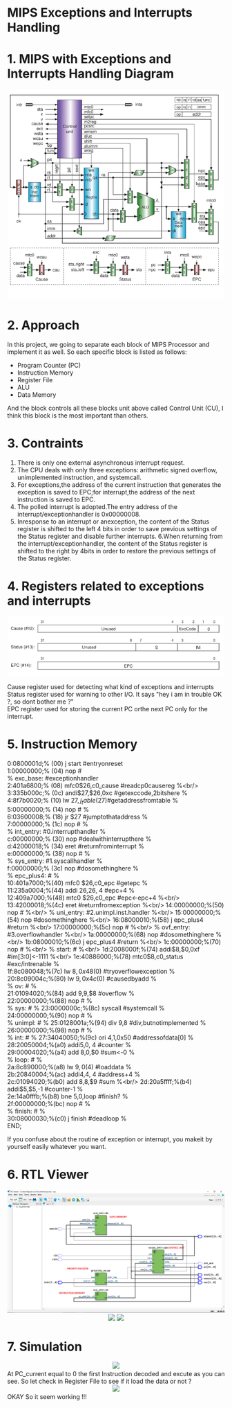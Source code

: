 # MIPS Exceptions and Interrupts Handling
# 1. MIPS with Exceptions and Interrupts Handling  Diagram

<div align="center">
<img src="/image/cpu_circuit.png">
</div>

# 2. Approach <br/>
In this project, we going to separate each block of MIPS Processor and implement it as well. So each specific block is listed as follows: <br/>
* Program Counter (PC)<br/>
* Instruction Memory <br/>
* Register File <br/>
* ALU <br/>
* Data Memory <br/>

And the block controls all these blocks unit above called Control Unit (CU), I think this block is the most important than others.

  # 3. Contraints <br/>
 1. There is only one external asynchronous interrupt request.
 2. The CPU deals with only three exceptions: arithmetic signed overflow, unimplemented instruction, and systemcall.
 3. For exceptions,the address of the current instruction that generates the exception is saved to EPC;for
 interrupt,the address of the next instruction is saved to EPC.
 4. The polled interrupt is adopted.The entry address of the interrupt/exceptionhandler is 0x00000008.
 5. Inresponse to an interrupt or anexception, the content of the Status register is shifted to the left 4 bits in order to save previous settings of the Status register and disable further interrupts.
 6.When returning from the interrupt/exceptionhandler, the content of the Status register is shifted to the right by 4bits in order to restore the previous settings of the Status register.

# 4. Registers related to exceptions and interrupts
<div align="center">
<img src="/image/registers.png">
</div>

Cause register used for detecting what kind of exceptions and interrupts<br/>
Status register used for warning to other I/O. It says "hey i am in trouble OK ?, so dont bother me ?"<br/>
EPC register used for storing the current PC orthe next PC only for the interrupt.<br/>
# 5. Instruction Memory 
 0:0800001d;% (00) j start #entryonreset <br/>
 1:00000000;% (04) nop # <br/>
 % exc_base: #exceptionhandler <br/>
 2:401a6800;% (08) mfc0$26,c0_cause #readcp0causereg %<br/>
 3:335b000c;% (0c) andi$27,$26,0xc #getexccode,2bitshere %<br/>
 4:8f7b0020;% (10) lw $27,j_table($27)#getaddressfromtable %<br/>
 5:00000000;% (14) nop # %<br/>
 6:03600008;% (18) jr $27 #jumptothataddress %<br/>
 7:00000000;% (1c) nop # %<br/>
 % int_entry: #0.interrupthandler %<br/>
 c:00000000;% (30) nop #dealwithinterrupthere %<br/>
 d:42000018;% (34) eret #returnfrominterrupt %<br/>
 e:00000000;% (38) nop # %<br/>
 % sys_entry: #1.syscallhandler %<br/>
 f:00000000;% (3c) nop #dosomethinghere %<br/>
 % epc_plus4: # %<br/>
 10:401a7000;%(40) mfc0 $26,c0_epc #getepc %<br/>
 11:235a0004;%(44) addi $26,$26, 4 #epc+4 %<br/>
 12:409a7000;%(48) mtc0 $26,c0_epc #epc<-epc+4 %<br/>
 13:42000018;%(4c) eret #returnfromexception %<br/>
 14:00000000;%(50) nop # %<br/>
 % uni_entry: #2.unimpl.inst.handler %<br/>
 15:00000000;%(54) nop #dosomethinghere %<br/>
 16:08000010;%(58) j epc_plus4 #return %<br/>
 17:00000000;%(5c) nop # %<br/>
  % ovf_entry: #3.overflowhandler %<br/>
 1a:00000000;%(68) nop #dosomethinghere %<br/>
 1b:08000010;%(6c) j epc_plus4 #return %<br/>
 1c:00000000;%(70) nop # %<br/>
 % start: # %<br/>
 1d:2008000f;%(74) addi$8,$0,0xf #im[3:0]<-1111 %<br/>
 1e:40886000;%(78) mtc0$8,c0_status #exc/intrenable %<br/>
 1f:8c080048;%(7c) lw $8,0x48($0) #tryoverflowexception %<br/>
 20:8c09004c;%(80) lw $9,0x4c($0) #causedbyadd %<br/>
 % ov: # %<br/>
 21:01094020;%(84) add $9,$9,$8 #overflow %<br/>
 22:00000000;%(88) nop # %<br/>
 % sys: # %
 23:0000000c;%(8c) syscall #systemcall %<br/>
 24:00000000;%(90) nop # %<br/>
 % unimpl: # %
 25:0128001a;%(94) div $9,$8 #div,butnotimplemented %<br/>
 26:00000000;%(98) nop # %<br/>
 % int: # %
 27:34040050;%(9c) ori $4,$1,0x50 #addressofdata[0] %<br/>
 28:20050004;%(a0) addi$5,$0, 4 #counter %<br/>
 29:00004020;%(a4) add $8,$0,$0 #sum<-0 %<br/>
 % loop: # %<br/>
 2a:8c890000;%(a8) lw $9,0($4) #loaddata %<br/>
 2b:20840004;%(ac) addi$4,$4, 4 #address+4 %<br/>
 2c:01094020;%(b0) add $8,$8,$9 #sum %<br/>
 2d:20a5ffff;%(b4) addi$5,$5,-1 #counter-1 %<br/>
 2e:14a0fffb;%(b8) bne $5,$0,loop #finish? %<br/>
 2f:00000000;%(bc) nop # %<br/>
 % finish: # %<br/>
 30:08000030;%(c0) j finish #deadloop %<br/>
 END;<br/>


If you confuse about the routine of exception or interrupt, you makeit by yourself easily whatever you want.
# 6. RTL Viewer
<div align="center">
<img src="/image/rtl viewer.png">
<img src="/image/6.jpg">
<img src="/image/7.jpg">
</div>

# 7. Simulation
<div align="center">
<img src="/image/8.jpg">
</div>
At PC_current equal to 0 the first Instruction decoded and excute as you can see. So let check in Register File to see if it load the data or not ? 
<div align="center">
<img src="/image/9.jpg">
</div>
OKAY So it seem working !!!
